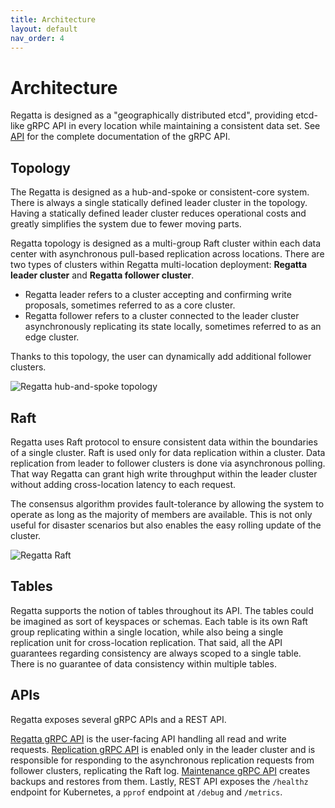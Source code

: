 ```yaml
---
title: Architecture
layout: default
nav_order: 4
---
```


# Architecture

Regatta is designed as a "geographically distributed etcd", providing etcd-like gRPC API in every location
while maintaining a consistent data set. See [API](/api) for the complete documentation of the gRPC API.

## Topology

The Regatta is designed as a hub-and-spoke or consistent-core system. There is always a single statically
defined leader cluster in the topology. Having a statically defined leader cluster reduces operational
costs and greatly simplifies the system due to fewer moving parts.

Regatta topology is designed as a multi-group Raft cluster within each data center with asynchronous
pull-based replication across locations. There are two types of clusters within Regatta multi-location deployment:
**Regatta leader cluster** and **Regatta follower cluster**.

* Regatta leader refers to a cluster accepting and confirming write proposals, sometimes referred to as a core cluster.
* Regatta follower refers to a cluster connected to the leader cluster asynchronously replicating its state locally,
  sometimes referred to as an edge cluster.

Thanks to this topology, the user can dynamically add additional follower clusters.

![Regatta hub-and-spoke topology](/static/topology.png "Regatta hub-and-spoke topology")

## Raft

Regatta uses Raft protocol to ensure consistent data within the boundaries of a single cluster. Raft is
used only for data replication within a cluster. Data replication from leader to follower clusters is
done via asynchronous polling. That way Regatta can grant high write throughput within the
leader cluster without adding cross-location latency to each request.

The consensus algorithm provides fault-tolerance by allowing the system to operate as long as the majority of members
are available. This is not only useful for disaster scenarios but also enables the easy rolling update of the cluster.

![Regatta Raft](/static/raft.png "Regatta Raft")

## Tables

Regatta supports the notion of tables throughout its API. The tables could be imagined as sort of keyspaces or schemas.
Each table is its own Raft group replicating within a single location, while also being a single replication unit for
cross-location replication. That said, all the API guarantees regarding consistency are always scoped to a single table.
There is no guarantee of data consistency within multiple tables.

## APIs

Regatta exposes several gRPC APIs and a REST API.

[Regatta gRPC API](/api/#regatta-proto) is the user-facing API handling all read and write requests.
[Replication gRPC API](/api/#replication-proto) is enabled only in the leader cluster and is
responsible for responding to the asynchronous replication requests from follower clusters,
replicating the Raft log.
[Maintenance gRPC API](/api/#maintenance-proto) creates backups and restores from them.
Lastly, REST API exposes the `/healthz` endpoint for Kubernetes, a `pprof` endpoint at `/debug`
and `/metrics`.
